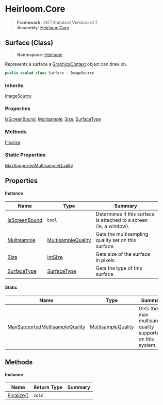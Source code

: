 # Heirloom.Core

> **Framework**: .NETStandard,Version=v2.1  
> **Assembly**: [Heirloom.Core][0]

## Surface (Class)

> **Namespace**: [Heirloom][0]

Represents a surface a [GraphicsContext][1] object can draw on.

```cs
public sealed class Surface : ImageSource
```

### Inherits

[ImageSource][2]

### Properties

[IsScreenBound][3], [Multisample][4], [Size][5], [SurfaceType][6]

### Methods

[Finalize][7]

### Static Properties

[MaxSupportedMultisampleQuality][8]

## Properties

#### Instance

| Name               | Type                    | Summary                                                            |
|--------------------|-------------------------|--------------------------------------------------------------------|
| [IsScreenBound][3] | `bool`                  | Determines if this surface is attached to a screen (ie, a window). |
| [Multisample][4]   | [MultisampleQuality][9] | Gets the multisampling quality set on this surface.                |
| [Size][5]          | [IntSize][10]           | Gets size of the surface in pixels.                                |
| [SurfaceType][6]   | [SurfaceType][11]       | Gets the type of this surface.                                     |

#### Static

| Name                                | Type                    | Summary                                                    |
|-------------------------------------|-------------------------|------------------------------------------------------------|
| [MaxSupportedMultisampleQuality][8] | [MultisampleQuality][9] | Gets the max multisample quality supported on this system. |

## Methods

#### Instance

| Name            | Return Type | Summary |
|-----------------|-------------|---------|
| [Finalize()][7] | `void`      |         |

[0]: ../../Heirloom.Core.md
[1]: GraphicsContext.md
[2]: ImageSource.md
[3]: Surface/IsScreenBound.md
[4]: Surface/Multisample.md
[5]: Surface/Size.md
[6]: Surface/SurfaceType.md
[7]: Surface/Finalize.md
[8]: Surface/MaxSupportedMultisampleQuality.md
[9]: MultisampleQuality.md
[10]: IntSize.md
[11]: SurfaceType.md
